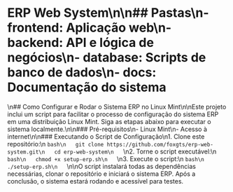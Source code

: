 # ERP Web System\n\n## Pastas\n- frontend: Aplicação web\n- backend: API e lógica de negócios\n- database: Scripts de banco de dados\n- docs: Documentação do sistema
\n## Como Configurar e Rodar o Sistema ERP no Linux Mint\n\nEste projeto inclui um script para facilitar o processo de configuração do sistema ERP em uma distribuição Linux Mint. Siga as etapas abaixo para executar o sistema localmente.\n\n### Pré-requisitos\n- Linux Mint\n- Acesso à internet\n\n### Executando o Script de Configuração\n1. Clone este repositório:\n   ```bash\n   git clone https://github.com/foxgts/erp-web-system.git\n   cd erp-web-system\n   ```\n2. Torne o script executável:\n   ```bash\n   chmod +x setup-erp.sh\n   ```\n3. Execute o script:\n   ```bash\n   ./setup-erp.sh\n   ```\n\nO script instalará todas as dependências necessárias, clonar o repositório e iniciará o sistema ERP. Após a conclusão, o sistema estará rodando e acessível para testes.

